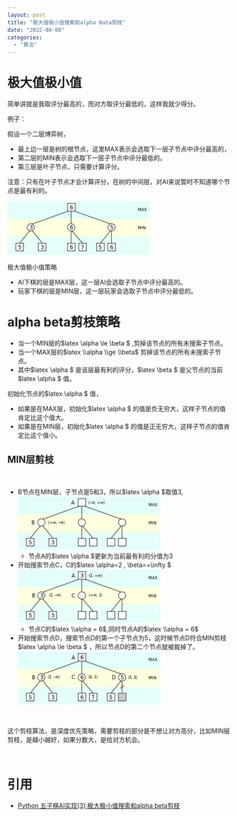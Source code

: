 ```yaml
---
layout: post
title: "极大值极小值搜索和alpha Bata剪枝"
date: "2022-08-08"
categories: 
  - "算法"
---
```


# 极大值极小值

简单讲就是我取评分最高的，而对方取评分最低的，这样我就少得分。

例子：

假设一个二层博弈树，

- 最上边一层是树的根节点，这里MAX表示会选取下一层子节点中评分最高的，
- 第二层的MIN表示会选取下一层子节点中评分最低的。
- 第三层是叶子节点，只需要计算评分。

注意：只有在叶子节点才会计算评分，在树的中间层，对AI来说暂时不知道哪个节点是最有利的。

[![](/assets/image/default/20190531163520950.png)](http://127.0.0.1/?attachment_id=4658)

极大值极小值策略

- AI下棋的层是MAX层，这一层AI会选取子节点中评分最高的。
- 玩家下棋的层是MIN层，这一层玩家会选取子节点中评分最低的。

# alpha beta剪枝策略

- 当一个MIN层的$latex \\alpha \\le \\beta $ ,剪掉该节点的所有未搜索子节点。
- 当一个MAX层的$latex \\alpha \\ge \\beta$ 剪掉该节点的所有未搜索子节点。
- 其中$latex \\alpha $ 是该层最有利的评分，$latex \\beta $ 是父节点的当前$latex \\alpha $ 值。

初始化节点的$latex \\alpha $ 值，

- 如果是在MAX层，初始化$latex \\alpha $ 的值是负无穷大，这样子节点的值肯定比这个值大。
- 如果是在MIN层，初始化$latex \\alpha $ 的值是正无穷大，这样子节点的值肯定比这个值小。

## MIN层剪枝

 

- B节点在MIN层，子节点是5和3，所以$latex \\alpha $取值3,[![](/assets/image/default/20190603131620230.png)](http://127.0.0.1/?attachment_id=4659)
    - 节点A的$latex \\alpha $更新为当前最有利的分值为3
- 开始搜索节点C，C的$latex \\alpha=2 , \\beta=+\\infty $  [![](/assets/image/default/20190603132345532.png)](http://127.0.0.1/?attachment_id=4660)
    - 节点C的$latex \\alpha = 6$,同时节点A的$latex \\alpha = 6$
- 开始搜索节点D，搜索节点D的第一个子节点为5，这时候节点D符合MIN剪枝 $latex \\alpha \\le \\beta $ ，所以节点D的第二个节点就被裁掉了。[![](/assets/image/default/20190603133005407.png)](http://127.0.0.1/?attachment_id=4661)

 

这个剪枝算法，是深度优先策略，需要剪枝的部分是不想让对方高分，比如MIN层剪枝，是越小越好，如果分数大，是给对方机会。

 

# 引用

- [Python 五子棋AI实现(3):极大极小值搜索和alpha beta剪枝](https://blog.csdn.net/marble_xu/article/details/90647361)
